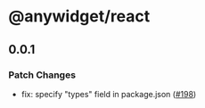 # @anywidget/react

## 0.0.1

### Patch Changes

- fix: specify "types" field in package.json ([#198](https://github.com/manzt/anywidget/pull/198))
